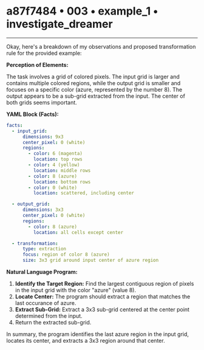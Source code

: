 # a87f7484 • 003 • example_1 • investigate_dreamer

---
Okay, here's a breakdown of my observations and proposed transformation rule for the provided example:

**Perception of Elements:**

The task involves a grid of colored pixels. The input grid is larger and contains multiple colored regions, while the output grid is smaller and focuses on a specific color (azure, represented by the number 8). The output appears to be a sub-grid extracted from the input. The center of both grids seems important.

**YAML Block (Facts):**



```yaml
facts:
  - input_grid:
      dimensions: 9x3
      center_pixel: 0 (white)
      regions:
        - color: 6 (magenta)
          location: top rows
        - color: 4 (yellow)
          location: middle rows
        - color: 8 (azure)
          location: bottom rows
        - color: 0 (white)
          location: scattered, including center

  - output_grid:
      dimensions: 3x3
      center_pixel: 0 (white)
      regions:
        - color: 8 (azure)
          location: all cells except center

  - transformation:
      type: extraction
      focus: region of color 8 (azure)
      size: 3x3 grid around input center of azure region
```



**Natural Language Program:**

1.  **Identify the Target Region:** Find the largest contiguous region of pixels in the input grid with the color "azure" (value 8).
2.  **Locate Center:** The program should extract a region that matches the last occurance of azure.
3.  **Extract Sub-Grid:** Extract a 3x3 sub-grid centered at the center point determined from the input.
4. Return the extracted sub-grid.

In summary, the program identifies the last azure region in the input grid, locates its center, and extracts a 3x3 region around that center.

